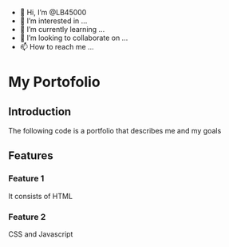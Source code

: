 - 👋 Hi, I’m @LB45000
- 👀 I’m interested in ...
- 🌱 I’m currently learning ...
- 💞️ I’m looking to collaborate on ...
- 📫 How to reach me ...

<!---
LB45000/LB45000 is a ✨ special ✨ repository because its `README.md` (this file) appears on your GitHub profile.
You can click the Preview link to take a look at your changes.
--->
# My Portofolio

## Introduction
The following code is a portfolio that describes me and my goals

## Features
### Feature 1
It consists of HTML

### Feature 2
CSS and Javascript





